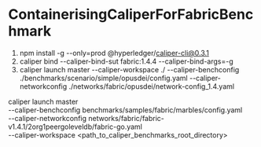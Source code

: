 # ContainerisingCaliperForFabricBenchmark

1) npm install -g --only=prod @hyperledger/caliper-cli@0.3.1
2) caliper bind --caliper-bind-sut fabric:1.4.4 --caliper-bind-args=-g
3) caliper launch master --caliper-workspace ./ --caliper-benchconfig ./benchmarks/scenario/simple/opusdei/config.yaml --caliper-networkconfig ./networks/fabric/opusdei/network-config_1.4.yaml





caliper launch master \
--caliper-benchconfig benchmarks/samples/fabric/marbles/config.yaml \
--caliper-networkconfig networks/fabric/fabric-v1.4.1/2org1peergoleveldb/fabric-go.yaml \
--caliper-workspace <path_to_caliper_benchmarks_root_directory>